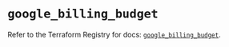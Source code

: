 # `google_billing_budget`

Refer to the Terraform Registry for docs: [`google_billing_budget`](https://registry.terraform.io/providers/hashicorp/google-beta/6.49.0/docs/resources/google_billing_budget).
